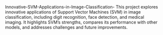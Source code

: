 Innovative-SVM-Applications-in-Image-Classification-
This project explores innovative applications of Support Vector Machines (SVM) in image classification, including digit recognition, face detection, and medical imaging. It highlights SVM’s strengths, compares its performance with other models, and addresses challenges and future improvements.
